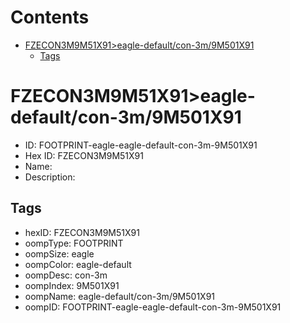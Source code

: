 



Contents
========

* [FZECON3M9M51X91>eagle-default/con-3m/9M501X91](#fzecon3m9m51x91eagle-defaultcon-3m9m501x91)
	* [Tags](#tags)

# FZECON3M9M51X91>eagle-default/con-3m/9M501X91

- ID: FOOTPRINT-eagle-eagle-default-con-3m-9M501X91
- Hex ID: FZECON3M9M51X91
- Name: 
- Description: 

## Tags

- hexID: FZECON3M9M51X91
- oompType: FOOTPRINT
- oompSize: eagle
- oompColor: eagle-default
- oompDesc: con-3m
- oompIndex: 9M501X91
- oompName: eagle-default/con-3m/9M501X91
- oompID: FOOTPRINT-eagle-eagle-default-con-3m-9M501X91
